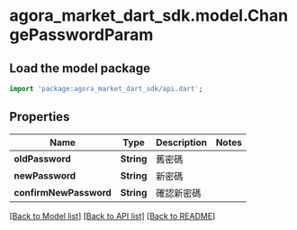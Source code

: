 # agora_market_dart_sdk.model.ChangePasswordParam

## Load the model package
```dart
import 'package:agora_market_dart_sdk/api.dart';
```

## Properties
Name | Type | Description | Notes
------------ | ------------- | ------------- | -------------
**oldPassword** | **String** | 舊密碼 | 
**newPassword** | **String** | 新密碼 | 
**confirmNewPassword** | **String** | 確認新密碼 | 

[[Back to Model list]](../README.md#documentation-for-models) [[Back to API list]](../README.md#documentation-for-api-endpoints) [[Back to README]](../README.md)


